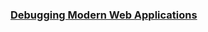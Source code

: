 ### [Debugging Modern Web Applications](https://hacks.mozilla.org/2018/05/debugging-modern-web-applications/)
